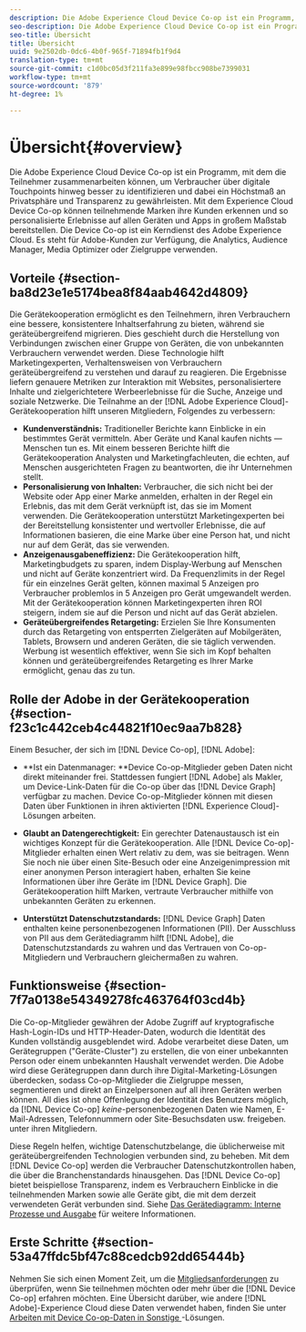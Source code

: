 ```yaml
---
description: Die Adobe Experience Cloud Device Co-op ist ein Programm, mit dem die Teilnehmer zusammenarbeiten können, um Verbraucher über digitale Touchpoints hinweg besser zu identifizieren und dabei ein Höchstmaß an Privatsphäre und Transparenz zu gewährleisten. Mit dem Experience Cloud Device Co-op können teilnehmende Marken ihre Kunden erkennen und so personalisierte Erlebnisse auf allen Geräten und Apps in großem Maßstab bereitstellen. Die Device Co-op ist ein Kerndienst des Adobe Experience Cloud. Es steht für Adobe-Kunden zur Verfügung, die Analytics, Audience Manager, Media Optimizer oder Zielgruppe verwenden.
seo-description: Die Adobe Experience Cloud Device Co-op ist ein Programm, mit dem die Teilnehmer zusammenarbeiten können, um Verbraucher über digitale Touchpoints hinweg besser zu identifizieren und dabei ein Höchstmaß an Privatsphäre und Transparenz zu gewährleisten. Mit dem Experience Cloud Device Co-op können teilnehmende Marken ihre Kunden erkennen und so personalisierte Erlebnisse auf allen Geräten und Apps in großem Maßstab bereitstellen. Die Device Co-op ist ein Kerndienst des Adobe Experience Cloud. Es steht für Adobe-Kunden zur Verfügung, die Analytics, Audience Manager, Media Optimizer oder Zielgruppe verwenden.
seo-title: Übersicht
title: Übersicht
uuid: 9e2502db-0dc6-4b0f-965f-71894fb1f9d4
translation-type: tm+mt
source-git-commit: c1d0bc05d3f211fa3e899e98fbcc908be7399031
workflow-type: tm+mt
source-wordcount: '879'
ht-degree: 1%

---
```



# Übersicht{#overview}

Die Adobe Experience Cloud Device Co-op ist ein Programm, mit dem die Teilnehmer zusammenarbeiten können, um Verbraucher über digitale Touchpoints hinweg besser zu identifizieren und dabei ein Höchstmaß an Privatsphäre und Transparenz zu gewährleisten. Mit dem Experience Cloud Device Co-op können teilnehmende Marken ihre Kunden erkennen und so personalisierte Erlebnisse auf allen Geräten und Apps in großem Maßstab bereitstellen. Die Device Co-op ist ein Kerndienst des Adobe Experience Cloud. Es steht für Adobe-Kunden zur Verfügung, die Analytics, Audience Manager, Media Optimizer oder Zielgruppe verwenden.

## Vorteile {#section-ba8d23e1e5174bea8f84aab4642d4809}

Die Gerätekooperation ermöglicht es den Teilnehmern, ihren Verbrauchern eine bessere, konsistentere Inhaltserfahrung zu bieten, während sie geräteübergreifend migrieren. Dies geschieht durch die Herstellung von Verbindungen zwischen einer Gruppe von Geräten, die von unbekannten Verbrauchern verwendet werden. Diese Technologie hilft Marketingexperten, Verhaltensweisen von Verbrauchern geräteübergreifend zu verstehen und darauf zu reagieren. Die Ergebnisse liefern genauere Metriken zur Interaktion mit Websites, personalisiertere Inhalte und zielgerichtetere Werbeerlebnisse für die Suche, Anzeige und soziale Netzwerke. Die Teilnahme an der [!DNL Adobe Experience Cloud]-Gerätekooperation hilft unseren Mitgliedern, Folgendes zu verbessern:

* **Kundenverständnis:** Traditioneller Berichte kann Einblicke in ein bestimmtes Gerät vermitteln. Aber Geräte und Kanal kaufen nichts — Menschen tun es. Mit einem besseren Berichte hilft die Gerätekooperation Analysten und Marketingfachleuten, die echten, auf Menschen ausgerichteten Fragen zu beantworten, die ihr Unternehmen stellt.
* **Personalisierung von Inhalten:** Verbraucher, die sich nicht bei der Website oder App einer Marke anmelden, erhalten in der Regel ein Erlebnis, das mit dem Gerät verknüpft ist, das sie im Moment verwenden. Die Gerätekooperation unterstützt Marketingexperten bei der Bereitstellung konsistenter und wertvoller Erlebnisse, die auf Informationen basieren, die eine Marke über eine Person hat, und nicht nur auf dem Gerät, das sie verwenden.
* **Anzeigenausgabeneffizienz:** Die Gerätekooperation hilft, Marketingbudgets zu sparen, indem Display-Werbung auf Menschen und nicht auf Geräte konzentriert wird. Da Frequenzlimits in der Regel für ein einzelnes Gerät gelten, können maximal 5 Anzeigen pro Verbraucher problemlos in 5 Anzeigen pro Gerät umgewandelt werden. Mit der Gerätekooperation können Marketingexperten ihren ROI steigern, indem sie auf die Person und nicht auf das Gerät abzielen.
* **Geräteübergreifendes Retargeting:** Erzielen Sie Ihre Konsumenten durch das Retargeting von entsperrten Zielgeräten auf Mobilgeräten, Tablets, Browsern und anderen Geräten, die sie täglich verwenden. Werbung ist wesentlich effektiver, wenn Sie sich im Kopf behalten können und geräteübergreifendes Retargeting es Ihrer Marke ermöglicht, genau das zu tun.

<!--
we may not want to share info in this with customers who have not signed. Also, removed directory from S3.
<p>Download our white-paper, <a href="https://marketing-stage.adobe.com/resources/help/en_US/mcdc/downloads/what_to_expect.pdf" format="https" scope="external"> What to Expect from the Device Co-op</a> for more information. </p>
-->

## Rolle der Adobe in der Gerätekooperation {#section-f23c1c442ceb4c44821f10ec9aa7b828}

Einem Besucher, der sich im [!DNL Device Co-op], [!DNL Adobe]:

* **Ist ein Datenmanager: **Device Co-op-Mitglieder geben Daten nicht direkt miteinander frei. Stattdessen fungiert [!DNL Adobe] als Makler, um Device-Link-Daten für die Co-op über das [!DNL Device Graph] verfügbar zu machen. Device Co-op-Mitglieder können mit diesen Daten über Funktionen in ihren aktivierten [!DNL Experience Cloud]-Lösungen arbeiten.

* **Glaubt an Datengerechtigkeit:** Ein gerechter Datenaustausch ist ein wichtiges Konzept für die Gerätekooperation. Alle [!DNL Device Co-op]-Mitglieder erhalten einen Wert relativ zu dem, was sie beitragen. Wenn Sie noch nie über einen Site-Besuch oder eine Anzeigenimpression mit einer anonymen Person interagiert haben, erhalten Sie keine Informationen über ihre Geräte im [!DNL Device Graph]. Die Gerätekooperation hilft Marken, vertraute Verbraucher mithilfe von unbekannten Geräten zu erkennen.

* **Unterstützt Datenschutzstandards:** [!DNL Device Graph] Daten enthalten keine personenbezogenen Informationen (PII). Der Ausschluss von PII aus dem Gerätediagramm hilft [!DNL Adobe], die Datenschutzstandards zu wahren und das Vertrauen von Co-op-Mitgliedern und Verbrauchern gleichermaßen zu wahren.

## Funktionsweise {#section-7f7a0138e54349278fc463764f03cd4b}

Die Co-op-Mitglieder gewähren der Adobe Zugriff auf kryptografische Hash-Login-IDs und HTTP-Header-Daten, wodurch die Identität des Kunden vollständig ausgeblendet wird. Adobe verarbeitet diese Daten, um Gerätegruppen (&quot;Geräte-Cluster&quot;) zu erstellen, die von einer unbekannten Person oder einem unbekannten Haushalt verwendet werden. Die Adobe wird diese Gerätegruppen dann durch ihre Digital-Marketing-Lösungen überdecken, sodass Co-op-Mitglieder die Zielgruppe messen, segmentieren und direkt an Einzelpersonen auf all ihren Geräten werben können. All dies ist ohne Offenlegung der Identität des Benutzers möglich, da [!DNL Device Co-op] *keine*-personenbezogenen Daten wie Namen, E-Mail-Adressen, Telefonnummern oder Site-Besuchsdaten usw. freigeben. unter ihren Mitgliedern.

Diese Regeln helfen, wichtige Datenschutzbelange, die üblicherweise mit geräteübergreifenden Technologien verbunden sind, zu beheben. Mit dem [!DNL Device Co-op] werden die Verbraucher Datenschutzkontrollen haben, die über die Branchenstandards hinausgehen. Das [!DNL Device Co-op] bietet beispiellose Transparenz, indem es Verbrauchern Einblicke in die teilnehmenden Marken sowie alle Geräte gibt, die mit dem derzeit verwendeten Gerät verbunden sind. Siehe [Das Gerätediagramm: Interne Prozesse und Ausgabe](../processes/links.md#concept-e9526af3476b478aab7c57b9ed0bab7c) für weitere Informationen.

## Erste Schritte {#section-53a47ffdc5bf47c88cedcb92dd65444b}

Nehmen Sie sich einen Moment Zeit, um die [Mitgliedsanforderungen](../about/requirements.md#concept-31d3d165d22546afbedf023d32ad3a43) zu überprüfen, wenn Sie teilnehmen möchten oder mehr über die [!DNL Device Co-op] erfahren möchten. Eine Übersicht darüber, wie andere [!DNL Adobe]-Experience Cloud diese Daten verwendet haben, finden Sie unter [Arbeiten mit Device Co-op-Daten in Sonstige ](../other-solutions/other-solutions.md#concept-46278a50cfca4e1ab83a3b35077a585f)-Lösungen.
